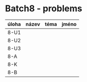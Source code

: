 # Batch8 - problems

| úloha | název | téma | jméno |
|-------|-------|------|-------|
| 8-U1  |       |      |       |
| 8-U2  |       |      |       |
| 8-U3  |       |      |       |
| 8-A   |       |      |       |
| 8-K   |       |      |       |
| 8-B   |       |      |       |
